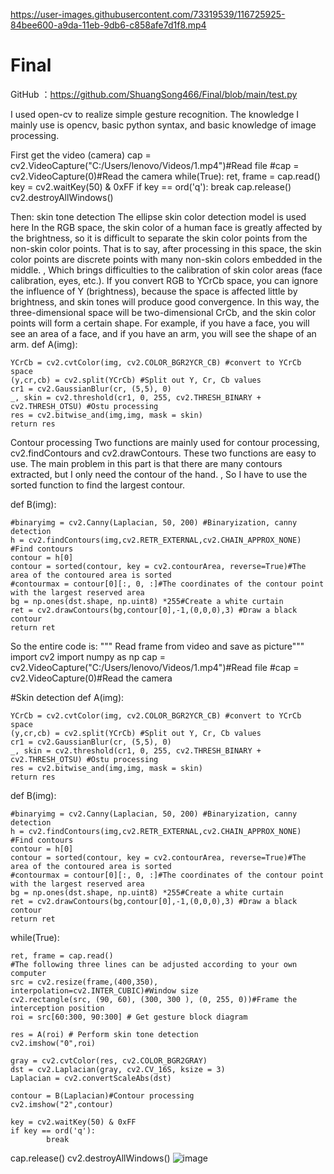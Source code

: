 
https://user-images.githubusercontent.com/73319539/116725925-84bee600-a9da-11eb-9db6-c858afe7d1f8.mp4

# Final
GitHub ：https://github.com/ShuangSong466/Final/blob/main/test.py

I used open-cv to realize simple gesture recognition. The knowledge I mainly use is opencv, basic python syntax, and basic knowledge of image processing.

First get the video (camera)
cap = cv2.VideoCapture("C:/Users/lenovo/Videos/1.mp4")#Read file
#cap = cv2.VideoCapture(0)#Read the camera
while(True):
    ret, frame = cap.read() key = cv2.waitKey(50) & 0xFF
    if key == ord('q'):
    break
cap.release()
cv2.destroyAllWindows()


Then: skin tone detection
The ellipse skin color detection model is used here
In the RGB space, the skin color of a human face is greatly affected by the brightness, so it is difficult to separate the skin color points from the non-skin color points. That is to say, after processing in this space, the skin color points are discrete points with many non-skin colors embedded in the middle. , Which brings difficulties to the calibration of skin color areas (face calibration, eyes, etc.). If you convert RGB to YCrCb space, you can ignore the influence of Y (brightness), because the space is affected little by brightness, and skin tones will produce good convergence. In this way, the three-dimensional space will be two-dimensional CrCb, and the skin color points will form a certain shape. For example, if you have a face, you will see an area of a face, and if you have an arm, you will see the shape of an arm. def A(img):

    YCrCb = cv2.cvtColor(img, cv2.COLOR_BGR2YCR_CB) #convert to YCrCb space
    (y,cr,cb) = cv2.split(YCrCb) #Split out Y, Cr, Cb values
    cr1 = cv2.GaussianBlur(cr, (5,5), 0)
    _, skin = cv2.threshold(cr1, 0, 255, cv2.THRESH_BINARY + cv2.THRESH_OTSU) #Ostu processing
    res = cv2.bitwise_and(img,img, mask = skin)
    return res



Contour processing
Two functions are mainly used for contour processing, cv2.findContours and cv2.drawContours. These two functions are easy to use. The main problem in this part is that there are many contours extracted, but I only need the contour of the hand. , So I have to use the sorted function to find the largest contour.

def B(img):

    #binaryimg = cv2.Canny(Laplacian, 50, 200) #Binaryization, canny detection
    h = cv2.findContours(img,cv2.RETR_EXTERNAL,cv2.CHAIN_APPROX_NONE) #Find contours
    contour = h[0]
    contour = sorted(contour, key = cv2.contourArea, reverse=True)#The area of the contoured area is sorted
    #contourmax = contour[0][:, 0, :]#The coordinates of the contour point with the largest reserved area
    bg = np.ones(dst.shape, np.uint8) *255#Create a white curtain
    ret = cv2.drawContours(bg,contour[0],-1,(0,0,0),3) #Draw a black contour
    return ret


So the entire code is:
""" Read frame from video and save as picture"""
import cv2
import numpy as np
cap = cv2.VideoCapture("C:/Users/lenovo/Videos/1.mp4")#Read file
#cap = cv2.VideoCapture(0)#Read the camera

#Skin detection
def A(img):

    YCrCb = cv2.cvtColor(img, cv2.COLOR_BGR2YCR_CB) #convert to YCrCb space
    (y,cr,cb) = cv2.split(YCrCb) #Split out Y, Cr, Cb values
    cr1 = cv2.GaussianBlur(cr, (5,5), 0)
    _, skin = cv2.threshold(cr1, 0, 255, cv2.THRESH_BINARY + cv2.THRESH_OTSU) #Ostu processing
    res = cv2.bitwise_and(img,img, mask = skin)
    return res

def B(img):

    #binaryimg = cv2.Canny(Laplacian, 50, 200) #Binaryization, canny detection
    h = cv2.findContours(img,cv2.RETR_EXTERNAL,cv2.CHAIN_APPROX_NONE) #Find contours
    contour = h[0]
    contour = sorted(contour, key = cv2.contourArea, reverse=True)#The area of the contoured area is sorted
    #contourmax = contour[0][:, 0, :]#The coordinates of the contour point with the largest reserved area
    bg = np.ones(dst.shape, np.uint8) *255#Create a white curtain
    ret = cv2.drawContours(bg,contour[0],-1,(0,0,0),3) #Draw a black contour
    return ret


while(True):

    ret, frame = cap.read()
    #The following three lines can be adjusted according to your own computer
    src = cv2.resize(frame,(400,350), interpolation=cv2.INTER_CUBIC)#Window size
    cv2.rectangle(src, (90, 60), (300, 300 ), (0, 255, 0))#Frame the interception position
    roi = src[60:300, 90:300] # Get gesture block diagram

    res = A(roi) # Perform skin tone detection
    cv2.imshow("0",roi)

    gray = cv2.cvtColor(res, cv2.COLOR_BGR2GRAY)
    dst = cv2.Laplacian(gray, cv2.CV_16S, ksize = 3)
    Laplacian = cv2.convertScaleAbs(dst)

    contour = B(Laplacian)#Contour processing
    cv2.imshow("2",contour)

    key = cv2.waitKey(50) & 0xFF
    if key == ord('q'):
            break
cap.release()
cv2.destroyAllWindows()
![image](https://user-images.githubusercontent.com/73319539/116725971-90121180-a9da-11eb-9451-0ffee914ab56.png)
